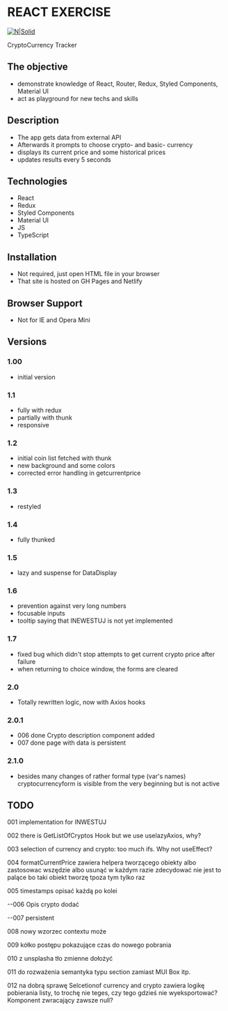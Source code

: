 # REACT EXERCISE

[![N|Solid](https://cldup.com/dTxpPi9lDf.thumb.png)](https://nodesource.com/products/nsolid)

CryptoCurrency Tracker

## The objective

- demonstrate knowledge of React, Router, Redux, Styled Components, Material UI
- act as playground for new techs and skills

## Description

- The app gets data from external API
- Afterwards it prompts to choose crypto- and basic- currency
- displays its current price and some historical prices
- updates results every 5 seconds

## Technologies

- React
- Redux
- Styled Components
- Material UI
- JS
- TypeScript

## Installation

- Not required, just open HTML file in your browser
- That site is hosted on GH Pages and Netlify

## Browser Support

- Not for IE and Opera Mini

## Versions

### 1.00

- initial version

### 1.1

- fully with redux
- partially with thunk
- responsive

### 1.2

- initial coin list fetched with thunk
- new background and some colors
- corrected error handling in getcurrentprice

### 1.3

- restyled

### 1.4

- fully thunked

### 1.5

- lazy and suspense for DataDisplay

### 1.6

- prevention against very long numbers
- focusable inputs
- tooltip saying that INEWESTUJ is not yet implemented

### 1.7

- fixed bug which didn't stop attempts to get current crypto price after failure
- when returning to choice window, the forms are cleared

### 2.0

- Totally rewritten logic, now with Axios hooks

### 2.0.1

- 006 done Crypto description component added
- 007 done page with data is persistent

### 2.1.0

- besides many changes of rather formal type (var's names) cryptocurrencyform is visible from the very beginning but is not active

## TODO

001 implementation for INWESTUJ

002 there is GetListOfCryptos Hook but we use uselazyAxios, why?

003 selection of currency and crypto: too much ifs. Why not useEffect?

004 formatCurrentPrice zawiera helpera tworzącego obiekty albo zastosowac wszędzie albo usunąć w każdym razie
zdecydować nie jest to palące bo taki obiekt tworzę tpoza tym tylko raz

005 timestamps opisać każdą po kolei

--006 Opis crypto dodać

--007 persistent

008 nowy wzorzec contextu może

009 kółko postępu pokazujące czas do nowego pobrania

010 z unsplasha tło zmienne dołożyć

011 do rozważenia semantyka typu section zamiast MUI Box itp.

012 na dobrą sprawę Selcetionof currency and crypto zawiera logikę pobierania listy, to trochę nie teges, czy
tego gdzieś nie wyeksportować? Komponent zwracający zawsze null?
